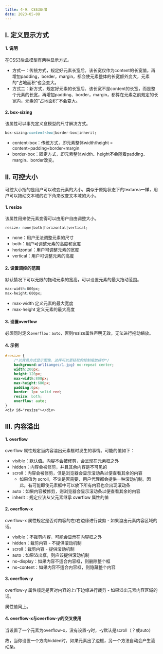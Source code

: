 ```yaml
---
title: 4-9. CSS3新增
date: 2023-05-08
---
```

## Ⅰ. 定义显示方式
#### 1. 说明
在CSS3后盒模型有两种显示方式。
- 方式一：传统方式，规定好元素长宽后，该长宽仅作为content的长宽值，再增加padding，border，margin，都会使元素整体的长宽额外变大，元素的“占地面积”也会变大。
- 方式二：新方式，规定好元素的长宽后，该长宽不是content的长宽，而是整个元素的长宽，再增加padding、border，margin，都算在元素之前规定的长宽内，元素的“占地面积”不会变大。

#### 2. box-sizing    
该属性可以事先定义盒模型的尺寸解决方式。
```css
box-sizing:content-box|border-box|inherit;
```
- content-box：传统方式，即元素整体width/height = content+padding+border+margin
- border-box：固定方式，即元素整体width、height不会随着padding、margin、border改变。


## Ⅱ. 可控大小
可控大小指的是用户可以改变元素的大小，类似于原始状态下的textarea一样，用户可以拖动文本域的右下角来改变文本域的大小。

#### 1. resize
该属性用来使元素变得可以由用户自由调整大小。
```css
resize: none|both|horizontal|vertical;
```
- none：用户无法调整元素的尺寸
- both：用户可调整元素的高度和宽度
- horizontal：用户可调整元素的宽度
- vertical：用户可调整元素的高度

#### 2. 设置调控的范围
默认情况下可以无限的拖动元素的宽高，可以设置元素的最大拖动范围。
```css
max-width:800px;
max-height:600px;
```
- max-width 定义元素的最大宽度
- max-height 定义元素的最大高度

#### 3. 设置overflow
必须同时定义`overflow：auto`，否则resize属性声明无效，无法进行拖动缩放。

#### 4. 示例
```css
#resize {
    /*以背景方式显示图像，这样可以更轻松的控制缩放操作*/ 
    background:url(iamges/1.jpg) no-repeat center;
    width:200px;
    height:120px;
    max-width:800px;
    max-height:600px;
    padding:6px;
    border: 1px solid red;
    resize: both;
    overflow: auto;
}
<div id="resize"></div>
```

## Ⅲ. 内容溢出
#### 1. overflow
overflow 属性规定当内容溢出元素框时发生的事情。可能的值如下：
- visible：默认值。内容不会被修剪，会呈现在元素框之外
- hidden：内容会被修剪，并且其余内容是不可见的
- scroll：内容会被修剪，但是浏览器会显示滚动条以便查看其余的内容
    - 如果值为 scroll，不论是否需要，用户代理都会提供一种滚动机制。因此，有可能即使元素框中可以放下所有内容也会出现滚动条
- auto：如果内容被修剪，则浏览器会显示滚动条以便查看其余的内容
- inherit：规定应该从父元素继承 overflow 属性的值

#### 2. overflow-x
overflow-x 属性规定是否对内容的左/右边缘进行裁剪 - 如果溢出元素内容区域的话。
- visible：不裁剪内容，可能会显示在内容框之外
- hidden：裁剪内容 - 不提供滚动机制
- scroll：裁剪内容 - 提供滚动机制
- auto：如果溢出框，则应该提供滚动机制
- no-display：如果内容不适合内容框，则删除整个框
- no-content：如果内容不适合内容框，则隐藏整个内容

#### 3. overflow-y
overflow-y 属性规定是否对内容的上/下边缘进行裁剪 - 如果溢出元素内容区域的话。

属性值同上。

#### 4. overflow-x与overflow-y的交叉使用
当设置了一个元素为overflow-x，没有设置-y时，-y默认是scroll（？或auto）

故，当你设置一个方向hidden时，如果元素出了边框，另一个方法自动会产生滚动条。